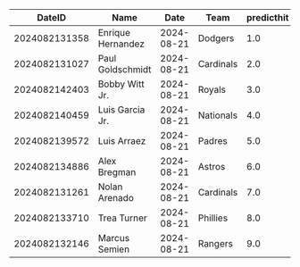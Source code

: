 DateID         |  Name               |  Date        |  Team       |  predicthit  |  predicthitproba     |  hitbool  |  Last7DaysAVG  |  Last15DaysAVG  |  Last30DaysAVG
---------------|---------------------|--------------|-------------|--------------|----------------------|-----------|----------------|-----------------|---------------
2024082131358  |  Enrique Hernandez  |  2024-08-21  |  Dodgers    |  1.0         |  0.7182890454808495  |  False    |  0.158         |  0.2            |  0.0
2024082131027  |  Paul Goldschmidt   |  2024-08-21  |  Cardinals  |  2.0         |  0.6341638273571979  |  False    |  0.111         |  0.205          |  0.25
2024082142403  |  Bobby Witt Jr.     |  2024-08-21  |  Royals     |  3.0         |  0.6212409716767777  |  False    |  0.429         |  0.417          |  0.41
2024082140459  |  Luis Garcia Jr.    |  2024-08-21  |  Nationals  |  4.0         |  0.6168466792303005  |  False    |  0.348         |  0.326          |  0.352
2024082139572  |  Luis Arraez        |  2024-08-21  |  Padres     |  5.0         |  0.607488406703983   |  False    |  0.25          |  0.288          |  0.274
2024082134886  |  Alex Bregman       |  2024-08-21  |  Astros     |  6.0         |  0.6073508437140179  |  False    |  0.0           |  0.417          |  0.289
2024082131261  |  Nolan Arenado      |  2024-08-21  |  Cardinals  |  7.0         |  0.6072770455088483  |  False    |  0.211         |  0.289          |  0.261
2024082133710  |  Trea Turner        |  2024-08-21  |  Phillies   |  8.0         |  0.6065936215513728  |  False    |  0.476         |  0.308          |  0.233
2024082132146  |  Marcus Semien      |  2024-08-21  |  Rangers    |  9.0         |  0.6049573274933963  |  False    |  0.303         |  0.25           |  0.259
